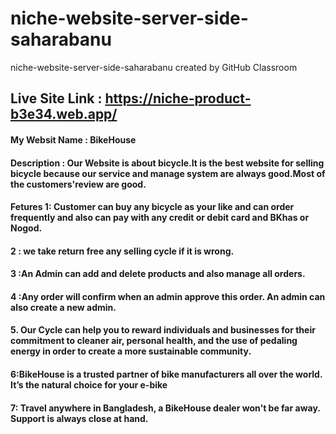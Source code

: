 # niche-website-server-side-saharabanu
niche-website-server-side-saharabanu created by GitHub Classroom

## Live Site Link : https://niche-product-b3e34.web.app/

#### My Websit Name : BikeHouse

#### Description : Our Website is about bicycle.It is the best website for selling bicycle because our service and manage system are always good.Most of the customers'review  are good.

#### Fetures 1: Customer can buy any bicycle as  your like and can order frequently and also can pay with any credit or debit card and BKhas or Nogod.

#### 2 : we take return free any selling cycle if  it is wrong.


#### 3 :An Admin can add and delete products and also manage all orders.

#### 4 :Any order will confirm when an admin approve this order. An admin can also create a new admin. 



#### 5. Our Cycle can help you  to reward individuals and businesses for their commitment to cleaner air, personal health, and the use of pedaling energy in order to create a more sustainable community.

#### 6:BikeHouse is a trusted partner of bike manufacturers all over the world. It’s the natural choice for your e-bike

#### 7: Travel anywhere in Bangladesh, a BikeHouse dealer won't be far away. Support is always close at hand.
